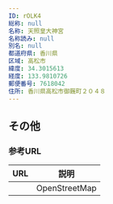 ```yaml
---
ID: rOLK4
総称: null
名称: 天照皇大神宮
名称読み: null
別名: null
都道府県: 香川県
区域: 高松市
緯度: 34.3015613
経度: 133.9810726
郵便番号: 7618042
住所: 香川県高松市御厩町２０４８
---
```


## その他

### 参考URL

| URL | 説明          |
| --- | ------------- |
|     | OpenStreetMap |
